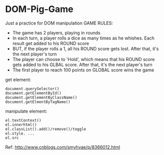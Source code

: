 # DOM-Pig-Game 
Just a practice for DOM manipulation
GAME RULES:
- The game has 2 players, playing in rounds
- In each turn, a player rolls a dice as many times as he whishes. Each result get added to his ROUND score
- BUT, if the player rolls a 1, all his ROUND score gets lost. After that, it's the next player's turn
- The player can choose to 'Hold', which means that his ROUND score gets added to his GLBAL score. After that, it's the next player's turn
- The first player to reach 100 points on GLOBAL score wins the game


get element:

```
document.querySelector()
document.getElementById()
document.getElementByClassName()
document.getElmentByTagName()
```

manipulate element:

```
el.textContext() 
el.innerhtml()
el.classList().add()/remove()/toggle
el.style. ...
el.src 
```
Ref:
http://www.cnblogs.com/smyhvae/p/8366012.html
